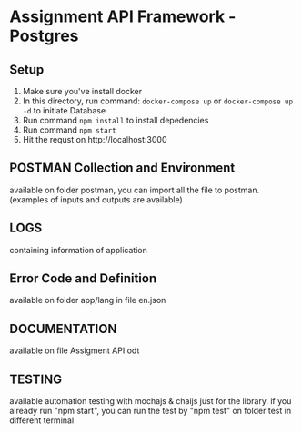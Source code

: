 Assignment API Framework - Postgres
==============

Setup
------------
1. Make sure you've install docker
2. In this directory, run command: `docker-compose up` or `docker-compose up -d` to initiate Database
3. Run command `npm install` to install depedencies
4. Run command `npm start`
5. Hit the requst on http://localhost:3000

POSTMAN Collection and Environment
------------
available on folder postman, you can import all the file to postman. (examples of inputs and outputs are available)

LOGS
------------
containing information of application

Error Code and Definition
------------
available on folder app/lang in file en.json

DOCUMENTATION
------------
available on file Assigment API.odt

TESTING
-----------
available automation testing with mochajs & chaijs just for the library. if you already run "npm start", you can run
the test by "npm test" on folder test in different terminal